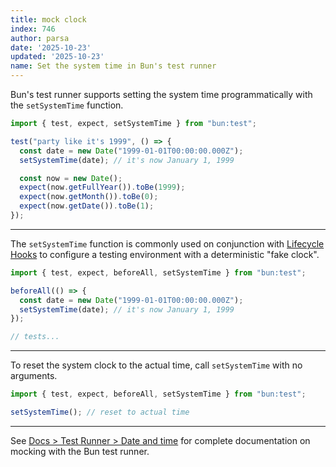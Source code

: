 ```yaml
---
title: mock clock
index: 746
author: parsa
date: '2025-10-23'
updated: '2025-10-23'
name: Set the system time in Bun's test runner
---
```


Bun's test runner supports setting the system time programmatically with the `setSystemTime` function.

```ts
import { test, expect, setSystemTime } from "bun:test";

test("party like it's 1999", () => {
  const date = new Date("1999-01-01T00:00:00.000Z");
  setSystemTime(date); // it's now January 1, 1999

  const now = new Date();
  expect(now.getFullYear()).toBe(1999);
  expect(now.getMonth()).toBe(0);
  expect(now.getDate()).toBe(1);
});
```

---

The `setSystemTime` function is commonly used on conjunction with [Lifecycle Hooks](https://bun.sh/docs/test/lifecycle) to configure a testing environment with a deterministic "fake clock".

```ts
import { test, expect, beforeAll, setSystemTime } from "bun:test";

beforeAll(() => {
  const date = new Date("1999-01-01T00:00:00.000Z");
  setSystemTime(date); // it's now January 1, 1999
});

// tests...
```

---

To reset the system clock to the actual time, call `setSystemTime` with no arguments.

```ts
import { test, expect, beforeAll, setSystemTime } from "bun:test";

setSystemTime(); // reset to actual time
```

---

See [Docs > Test Runner > Date and time](https://bun.sh/docs/test/time) for complete documentation on mocking with the Bun test runner.
